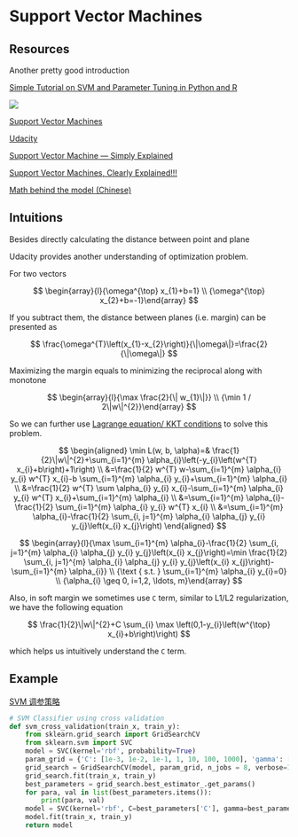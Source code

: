 # Support Vector Machines



## Resources

Another pretty good introduction

[Simple Tutorial on SVM and Parameter Tuning in Python and R](https://www.hackerearth.com/blog/developers/simple-tutorial-svm-parameter-tuning-python-r/)

![](https://blog-c7ff.kxcdn.com/blog/wp-content/uploads/2017/02/kernel.png)

[Support Vector Machines](https://medium.com/datadriveninvestor/support-vector-machines-ae0ff2375479)

[Udacity](https://www.youtube.com/watch?v=5yzSv4jYMyI&list=PLgIPpm6tJZoShjm7r8Npia7CMsMlRWeuZ&index=1)

[Support Vector Machine — Simply Explained](https://towardsdatascience.com/support-vector-machine-simply-explained-fee28eba5496)

[Support Vector Machines, Clearly Explained!!!](https://www.youtube.com/watch?v=efR1C6CvhmE&feature=youtu.be)

[Math behind the model (Chinese)](https://www.bilibili.com/video/av70839977/?p=28&spm_id_from=333.788.b_6d756c74695f70616765.28)



## Intuitions

Besides directly calculating the distance between point and plane

Udacity provides another understanding of optimization problem.

For two vectors


$$
\begin{array}{l}{\omega^{\top} x_{1}+b=1} \\ {\omega^{\top} x_{2}+b=-1}\end{array}
$$


If you subtract them, the distance between planes (i.e. margin) can be presented as


$$
\frac{\omega^{T}\left(x_{1}-x_{2}\right)}{\|\omega\|}=\frac{2}{\|\omega\|}
$$


Maximizing the margin equals to minimizing the reciprocal along with monotone


$$
\begin{array}{l}{\max \frac{2}{\| w_{1}\|}} \\ {\min 1 / 2\|w\|^{2}}\end{array}
$$

So we can further use [Lagrange equation/ KKT conditions](https://github.com/LuchaoQi/Machine-Learning/blob/master/svm/handwritten%20derivation.pdf) to solve this problem.


$$
\begin{aligned} \min L(w, b, \alpha)=& \frac{1}{2}\|w\|^{2}+\sum_{i=1}^{m} \alpha_{i}\left(-y_{i}\left(w^{T} x_{i}+b\right)+1\right) \\ &=\frac{1}{2} w^{T} w-\sum_{i=1}^{m} \alpha_{i} y_{i} w^{T} x_{i}-b \sum_{i=1}^{m} \alpha_{i} y_{i}+\sum_{i=1}^{m} \alpha_{i} \\ &=\frac{1}{2} w^{T} \sum \alpha_{i} y_{i} x_{i}-\sum_{i=1}^{m} \alpha_{i} y_{i} w^{T} x_{i}+\sum_{i=1}^{m} \alpha_{i} \\ &=\sum_{i=1}^{m} \alpha_{i}-\frac{1}{2} \sum_{i=1}^{m} \alpha_{i} y_{i} w^{T} x_{i} \\ &=\sum_{i=1}^{m} \alpha_{i}-\frac{1}{2} \sum_{i, j=1}^{m} \alpha_{i} \alpha_{j} y_{i} y_{j}\left(x_{i} x_{j}\right) \end{aligned}
$$

$$
\begin{array}{l}{\max \sum_{i=1}^{m} \alpha_{i}-\frac{1}{2} \sum_{i, j=1}^{m} \alpha_{i} \alpha_{j} y_{i} y_{j}\left(x_{i} x_{j}\right)=\min \frac{1}{2} \sum_{i, j=1}^{m} \alpha_{i} \alpha_{j} y_{i} y_{j}\left(x_{i} x_{j}\right)-\sum_{i=1}^{m} \alpha_{i}} \\ {\text { s.t. } \sum_{i=1}^{m} \alpha_{i} y_{i}=0} \\ {\alpha_{i} \geq 0, i=1,2, \ldots, m}\end{array}
$$



Also, in soft margin we sometimes use `C` term, similar to L1/L2 regularization, we have the following equation

$$
\frac{1}{2}\|w\|^{2}+C \sum_{i} \max \left(0,1-y_{i}\left(w^{\top} x_{i}+b\right)\right)
$$

which helps us intuitively understand the `C` term.







## Example

[SVM 调参策略](https://blog.csdn.net/u014484783/article/details/78220646)

```python
# SVM Classifier using cross validation    
def svm_cross_validation(train_x, train_y):    
    from sklearn.grid_search import GridSearchCV    
    from sklearn.svm import SVC    
    model = SVC(kernel='rbf', probability=True)    
    param_grid = {'C': [1e-3, 1e-2, 1e-1, 1, 10, 100, 1000], 'gamma': [0.001, 0.0001]}    
    grid_search = GridSearchCV(model, param_grid, n_jobs = 8, verbose=1)    
    grid_search.fit(train_x, train_y)    
    best_parameters = grid_search.best_estimator_.get_params()    
    for para, val in list(best_parameters.items()):    
        print(para, val)    
    model = SVC(kernel='rbf', C=best_parameters['C'], gamma=best_parameters['gamma'], probability=True)    
    model.fit(train_x, train_y)    
    return model
```

